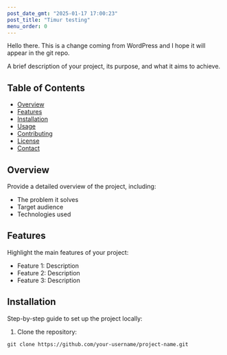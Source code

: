 ```yaml
---
post_date_gmt: "2025-01-17 17:00:23"
post_title: "Timur testing"
menu_order: 0
---
```


Hello there. This is a change coming from WordPress and I hope it will appear in the git repo.

A brief description of your project, its purpose, and what it aims to achieve.

## Table of Contents

- [Overview](#overview)
- [Features](#features)
- [Installation](#installation)
- [Usage](#usage)
- [Contributing](#contributing)
- [License](#license)
- [Contact](#contact)

## Overview

Provide a detailed overview of the project, including:

- The problem it solves
- Target audience
- Technologies used

## Features

Highlight the main features of your project:

- Feature 1: Description
- Feature 2: Description
- Feature 3: Description

## Installation

Step-by-step guide to set up the project locally:

1. Clone the repository:
```
git clone https://github.com/your-username/project-name.git
```


